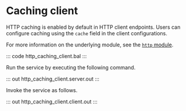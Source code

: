 # Caching client

HTTP caching is enabled by default in HTTP client endpoints. Users can configure caching using the `cache` field in the client configurations.

For more information on the underlying module, see the [`http` module](https://lib.ballerina.io/ballerina/http/latest/).

::: code http_caching_client.bal :::

Run the service by executing the following command.

::: out http_caching_client.server.out :::

Invoke the service as follows.

::: out http_caching_client.client.out :::
